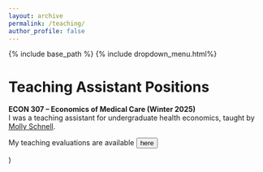 ```yaml
---
layout: archive
permalink: /teaching/
author_profile: false
---
```


{% include base_path %}
{% include dropdown_menu.html%}

# Teaching Assistant Positions

**ECON 307 &ndash; Economics of Medical Care (Winter 2025)** <br>
I was a teaching assistant for undergraduate health economics, taught by [Molly Schnell](https://mollyschnell.com/).

My teaching evaluations are available <a href="/files/teaching/pienkny_teaching_evals.pdf"><button class="dropbtn">here</button></a>
  </div>) </li>